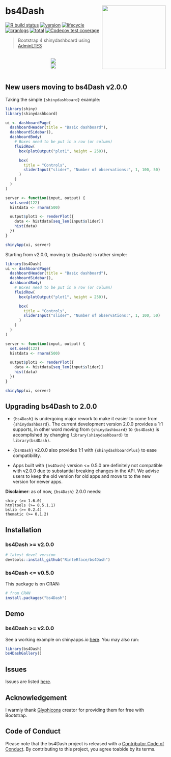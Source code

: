# bs4Dash <img src="https://rinterface.com/inst/images/bs4Dash.svg" width="200px" align="right"/>

[![R build status](https://github.com/RinteRface/bs4Dash/workflows/R-CMD-check/badge.svg)](https://github.com/RinteRface/bs4Dash/actions)
[![version](http://www.r-pkg.org/badges/version/bs4Dash)](https://CRAN.R-project.org/package=bs4Dash)
[![lifecycle](https://img.shields.io/badge/lifecycle-maturing-ff69b4.svg)](https://www.tidyverse.org/lifecycle/#maturing)
[![cranlogs](https://cranlogs.r-pkg.org/badges/bs4Dash)](https://CRAN.R-project.org/package=bs4Dash)
[![total](https://cranlogs.r-pkg.org/badges/grand-total/bs4Dash)](https://www.rpackages.io/package/bs4Dash)
[![Codecov test coverage](https://codecov.io/gh/RinteRface/bs4Dash/branch/master/graph/badge.svg)](https://codecov.io/gh/RinteRface/bs4Dash?branch=master)

> Bootstrap 4 shinydashboard using [AdminLTE3](https://github.com/ColorlibHQ/AdminLTE)

<br>

<div class="row">
<div class="col-sm-6" align="center">
<div class="card">
<a href="https://dgranjon.shinyapps.io/virtual_patient_v2/" target="_blank"><img src="https://community.rstudio.com/uploads/default/original/2X/e/eb1013fd09ccf10cbe13da3f0168eebfcb0eba75.gif"></a>
</div>
</div>
<div class="col-sm-6" align="center">
<div class="card">
<a href="https://analytichealth.co.uk/pharmly-portal/" target="_blank"><img src="https://analytichealth.co.uk/wp-content/uploads/2021/10/PA-bs4Dash.gif"></a>
</div>
</div>
</div>

<br>

## New users moving to bs4Dash v2.0.0

Taking the simple `{shinydashboard}` example:

```r
library(shiny)
library(shinydashboard)

ui <- dashboardPage(
  dashboardHeader(title = "Basic dashboard"),
  dashboardSidebar(),
  dashboardBody(
    # Boxes need to be put in a row (or column)
    fluidRow(
      box(plotOutput("plot1", height = 250)),

      box(
        title = "Controls",
        sliderInput("slider", "Number of observations:", 1, 100, 50)
      )
    )
  )
)

server <- function(input, output) {
  set.seed(122)
  histdata <- rnorm(500)

  output$plot1 <- renderPlot({
    data <- histdata[seq_len(input$slider)]
    hist(data)
  })
}

shinyApp(ui, server)
```

Starting from v2.0.0, moving to `{bs4Dash}` is rather simple:

```r
library(bs4Dash)
ui <- dashboardPage(
  dashboardHeader(title = "Basic dashboard"),
  dashboardSidebar(),
  dashboardBody(
    # Boxes need to be put in a row (or column)
    fluidRow(
      box(plotOutput("plot1", height = 250)),

      box(
        title = "Controls",
        sliderInput("slider", "Number of observations:", 1, 100, 50)
      )
    )
  )
)

server <- function(input, output) {
  set.seed(122)
  histdata <- rnorm(500)

  output$plot1 <- renderPlot({
    data <- histdata[seq_len(input$slider)]
    hist(data)
  })
}

shinyApp(ui, server)
```


## Upgrading bs4Dash to 2.0.0
- `{bs4Dash}` is undergoing major rework to make it easier to come from `{shinydashboard}`. The current development version 2.0.0 provides a 1:1 supports, in other word moving from `{shinydashboard}` to `{bs4Dash}` is accomplished by changing `library(shinydashboard)` to `library(bs4Dash)`. 

- `{bs4Dash}` v2.0.0 also provides 1:1 with `{shinydashboardPlus}` to ease compatibility.

- Apps built with `{bs4Dash}` version <= 0.5.0 are definitely not compatible with v2.0.0 due to substantial breaking changes in the API. We advise users to keep the old version for old apps and move to to the new version for newer apps.

__Disclaimer__: as of now, `{bs4Dash}` 2.0.0 needs:

```
shiny (>= 1.6.0)
htmltools (>= 0.5.1.1)
bslib (>= 0.2.4)
thematic (>= 0.1.2)
```


## Installation

### bs4Dash >= v2.0.0

```r
# latest devel version
devtools::install_github("RinteRface/bs4Dash")
```

### bs4Dash <= v0.5.0
This package is on CRAN:

```r
# from CRAN
install.packages("bs4Dash")
```

## Demo
### bs4Dash >= v2.0.0
See a working example on shinyapps.io [here](https://dgranjon.shinyapps.io/bs4DashDemo/).
You may also run:

```r
library(bs4Dash)
bs4DashGallery()
```

## Issues

Issues are listed [here](https://github.com/RinteRface/bs4Dash/issues). 


## Acknowledgement

I warmly thank [Glyphicons](https://www.glyphicons.com) creator for providing them for free with Bootstrap. 

## Code of Conduct
  
Please note that the bs4Dash project is released with a [Contributor Code of Conduct](https:/contributor-covenant.org/version/2/0/CODE_OF_CONDUCT.html). By contributing to this project, you agree toabide by its terms.
